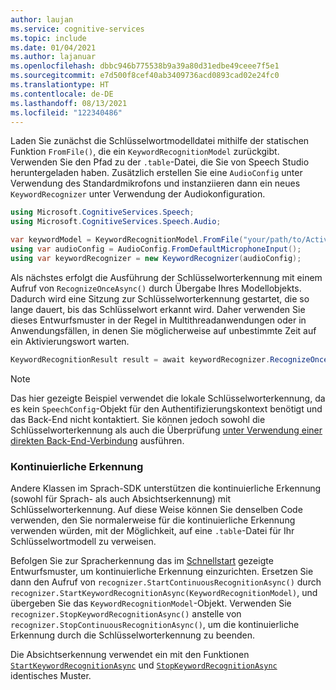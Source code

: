 ```yaml
---
author: laujan
ms.service: cognitive-services
ms.topic: include
ms.date: 01/04/2021
ms.author: lajanuar
ms.openlocfilehash: dbbc946b775538b9a39a80d31edbe49ceee7f5e1
ms.sourcegitcommit: e7d500f8cef40ab3409736acd0893cad02e24fc0
ms.translationtype: HT
ms.contentlocale: de-DE
ms.lasthandoff: 08/13/2021
ms.locfileid: "122340486"
---
```

Laden Sie zunächst die Schlüsselwortmodelldatei mithilfe der statischen Funktion `FromFile()`, die ein `KeywordRecognitionModel` zurückgibt. Verwenden Sie den Pfad zu der `.table`-Datei, die Sie von Speech Studio heruntergeladen haben. Zusätzlich erstellen Sie eine `AudioConfig` unter Verwendung des Standardmikrofons und instanziieren dann ein neues `KeywordRecognizer` unter Verwendung der Audiokonfiguration.

```csharp
using Microsoft.CognitiveServices.Speech;
using Microsoft.CognitiveServices.Speech.Audio;

var keywordModel = KeywordRecognitionModel.FromFile("your/path/to/Activate_device.table");
using var audioConfig = AudioConfig.FromDefaultMicrophoneInput();
using var keywordRecognizer = new KeywordRecognizer(audioConfig);
```

Als nächstes erfolgt die Ausführung der Schlüsselworterkennung mit einem Aufruf von `RecognizeOnceAsync()` durch Übergabe Ihres Modellobjekts. Dadurch wird eine Sitzung zur Schlüsselworterkennung gestartet, die so lange dauert, bis das Schlüsselwort erkannt wird. Daher verwenden Sie dieses Entwurfsmuster in der Regel in Multithreadanwendungen oder in Anwendungsfällen, in denen Sie möglicherweise auf unbestimmte Zeit auf ein Aktivierungswort warten.

```csharp
KeywordRecognitionResult result = await keywordRecognizer.RecognizeOnceAsync(keywordModel);
```

> [!NOTE]
> Das hier gezeigte Beispiel verwendet die lokale Schlüsselworterkennung, da es kein `SpeechConfig`-Objekt für den Authentifizierungskontext benötigt und das Back-End nicht kontaktiert. Sie können jedoch sowohl die Schlüsselworterkennung als auch die Überprüfung [unter Verwendung einer direkten Back-End-Verbindung](../../../tutorial-voice-enable-your-bot-speech-sdk.md#view-the-source-code-that-enables-keyword) ausführen.

### <a name="continuous-recognition"></a>Kontinuierliche Erkennung

Andere Klassen im Sprach-SDK unterstützen die kontinuierliche Erkennung (sowohl für Sprach- als auch Absichtserkennung) mit Schlüsselworterkennung. Auf diese Weise können Sie denselben Code verwenden, den Sie normalerweise für die kontinuierliche Erkennung verwenden würden, mit der Möglichkeit, auf eine `.table`-Datei für Ihr Schlüsselwortmodell zu verweisen.

Befolgen Sie zur Spracherkennung das im [Schnellstart](../../../get-started-speech-to-text.md?pivots=programming-language-csharp&tabs=script%2cbrowser%2cwindowsinstall#continuous-recognition) gezeigte Entwurfsmuster, um kontinuierliche Erkennung einzurichten. Ersetzen Sie dann den Aufruf von `recognizer.StartContinuousRecognitionAsync()` durch `recognizer.StartKeywordRecognitionAsync(KeywordRecognitionModel)`, und übergeben Sie das `KeywordRecognitionModel`-Objekt. Verwenden Sie `recognizer.StopKeywordRecognitionAsync()` anstelle von `recognizer.StopContinuousRecognitionAsync()`, um die kontinuierliche Erkennung durch die Schlüsselworterkennung zu beenden.

Die Absichtserkennung verwendet ein mit den Funktionen [`StartKeywordRecognitionAsync`](/dotnet/api/microsoft.cognitiveservices.speech.intent.intentrecognizer.startkeywordrecognitionasync#Microsoft_CognitiveServices_Speech_Intent_IntentRecognizer_StartKeywordRecognitionAsync_Microsoft_CognitiveServices_Speech_KeywordRecognitionModel_) und [`StopKeywordRecognitionAsync`](/dotnet/api/microsoft.cognitiveservices.speech.intent.intentrecognizer.stopkeywordrecognitionasync#Microsoft_CognitiveServices_Speech_Intent_IntentRecognizer_StopKeywordRecognitionAsync) identisches Muster.
